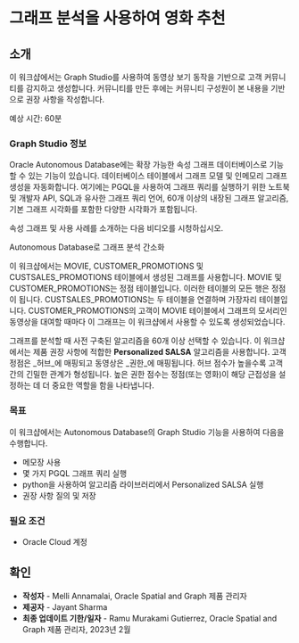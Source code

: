 # 그래프 분석을 사용하여 영화 추천

## 소개

이 워크샵에서는 Graph Studio를 사용하여 동영상 보기 동작을 기반으로 고객 커뮤니티를 감지하고 생성합니다. 커뮤니티를 만든 후에는 커뮤니티 구성원이 본 내용을 기반으로 권장 사항을 작성합니다.

예상 시간: 60분

### Graph Studio 정보

Oracle Autonomous Database에는 확장 가능한 속성 그래프 데이터베이스로 기능할 수 있는 기능이 있습니다. 데이터베이스 테이블에서 그래프 모델 및 인메모리 그래프 생성을 자동화합니다. 여기에는 PGQL을 사용하여 그래프 쿼리를 실행하기 위한 노트북 및 개발자 API, SQL과 유사한 그래프 쿼리 언어, 60개 이상의 내장된 그래프 알고리즘, 기본 그래프 시각화를 포함한 다양한 시각화가 포함됩니다.

속성 그래프 및 사용 사례를 소개하는 다음 비디오를 시청하십시오.

Autonomous Database로 그래프 분석 간소화

[](youtube:eCd-969hrak)

이 워크샵에서는 MOVIE, CUSTOMER\_PROMOTIONS 및 CUSTSALES\_PROMOTIONS 테이블에서 생성된 그래프를 사용합니다. MOVIE 및 CUSTOMER\_PROMOTIONS는 정점 테이블입니다. 이러한 테이블의 모든 행은 정점이 됩니다. CUSTSALES\_PROMOTIONS는 두 테이블을 연결하며 가장자리 테이블입니다. CUSTOMER\_PROMOTIONS의 고객이 MOVIE 테이블에서 그래프의 모서리인 동영상을 대여할 때마다 이 그래프는 이 워크샵에서 사용할 수 있도록 생성되었습니다.

그래프를 분석할 때 사전 구축된 알고리즘을 60개 이상 선택할 수 있습니다. 이 워크샵에서는 제품 권장 사항에 적합한 **Personalized SALSA** 알고리즘을 사용합니다. 고객 정점은 _허브_에 매핑되고 동영상은 _권한_에 매핑됩니다. 허브 점수가 높을수록 고객 간의 긴밀한 관계가 형성됩니다. 높은 권한 점수는 정점(또는 영화)이 해당 근접성을 설정하는 데 더 중요한 역할을 함을 나타냅니다.

### 목표

이 워크샵에서는 Autonomous Database의 Graph Studio 기능을 사용하여 다음을 수행합니다.

*   메모장 사용
*   몇 가지 PGQL 그래프 쿼리 실행
*   python을 사용하여 알고리즘 라이브러리에서 Personalized SALSA 실행
*   권장 사항 질의 및 저장

### 필요 조건

*   Oracle Cloud 계정

## 확인

*   **작성자** - Melli Annamalai, Oracle Spatial and Graph 제품 관리자
*   **제공자** - Jayant Sharma
*   **최종 업데이트 기한/일자** - Ramu Murakami Gutierrez, Oracle Spatial and Graph 제품 관리자, 2023년 2월